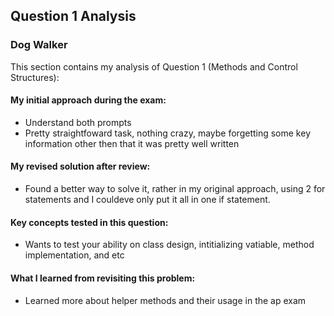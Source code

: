 ## Question 1 Analysis
### Dog Walker

This section contains my analysis of Question 1 (Methods and Control Structures):

#### My initial approach during the exam:
- Understand both prompts
- Pretty straightfoward task, nothing crazy, maybe forgetting some key information  other then that it was pretty well written
  
#### My revised solution after review:
- Found a better way to solve it, rather in my original approach, using 2 for statements and I couldeve only put it all in one if statement.
  
#### Key concepts tested in this question:
- Wants to test your ability on class design, intitializing vatiable, method implementation, and etc
  
#### What I learned from revisiting this problem:
- Learned more about helper methods and their usage in the ap exam
